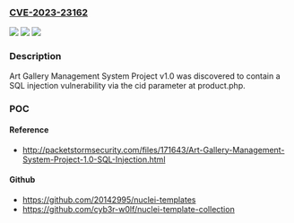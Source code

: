 ### [CVE-2023-23162](https://cve.mitre.org/cgi-bin/cvename.cgi?name=CVE-2023-23162)
![](https://img.shields.io/static/v1?label=Product&message=n%2Fa&color=blue)
![](https://img.shields.io/static/v1?label=Version&message=n%2Fa&color=blue)
![](https://img.shields.io/static/v1?label=Vulnerability&message=n%2Fa&color=brighgreen)

### Description

Art Gallery Management System Project v1.0 was discovered to contain a SQL injection vulnerability via the cid parameter at product.php.

### POC

#### Reference
- http://packetstormsecurity.com/files/171643/Art-Gallery-Management-System-Project-1.0-SQL-Injection.html

#### Github
- https://github.com/20142995/nuclei-templates
- https://github.com/cyb3r-w0lf/nuclei-template-collection

